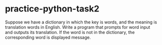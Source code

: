 # practice-python-task2
Suppose we have a dictionary in which the key is words, and the meaning is translation words in English. Write a program that prompts for word input and outputs its translation. If the word is not in the dictionary, the corresponding word is displayed message.
